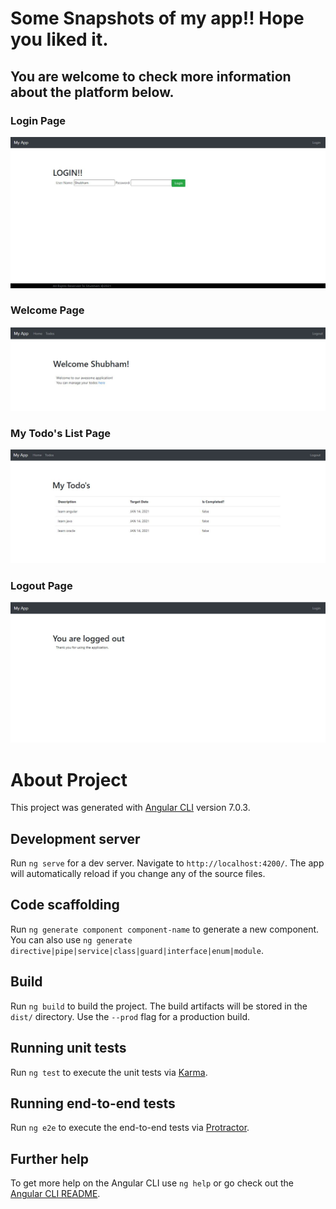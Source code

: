 
# Some Snapshots of my app!! Hope you liked it. 

## You are welcome to check more information about the platform below.

### Login Page

![myimage-alt-tag](https://github.com/shubhamsgh2/my-todo-app-with-angular-and-spring-boot/blob/main/src/assets/Login.JPG)

### Welcome Page

![myimage-alt-tag](https://github.com/shubhamsgh2/my-todo-app-with-angular-and-spring-boot/blob/main/src/assets/welcome.JPG)

### My Todo's List Page

![myimage-alt-tag](https://github.com/shubhamsgh2/my-todo-app-with-angular-and-spring-boot/blob/main/src/assets/MyTodo.JPG)

### Logout Page

![myimage-alt-tag](https://github.com/shubhamsgh2/my-todo-app-with-angular-and-spring-boot/blob/main/src/assets/logout.JPG)


# About Project

This project was generated with [Angular CLI](https://github.com/angular/angular-cli) version 7.0.3.

## Development server

Run `ng serve` for a dev server. Navigate to `http://localhost:4200/`. The app will automatically reload if you change any of the source files.

## Code scaffolding

Run `ng generate component component-name` to generate a new component. You can also use `ng generate directive|pipe|service|class|guard|interface|enum|module`.

## Build

Run `ng build` to build the project. The build artifacts will be stored in the `dist/` directory. Use the `--prod` flag for a production build.

## Running unit tests

Run `ng test` to execute the unit tests via [Karma](https://karma-runner.github.io).

## Running end-to-end tests

Run `ng e2e` to execute the end-to-end tests via [Protractor](http://www.protractortest.org/).

## Further help

To get more help on the Angular CLI use `ng help` or go check out the [Angular CLI README](https://github.com/angular/angular-cli/blob/master/README.md).
